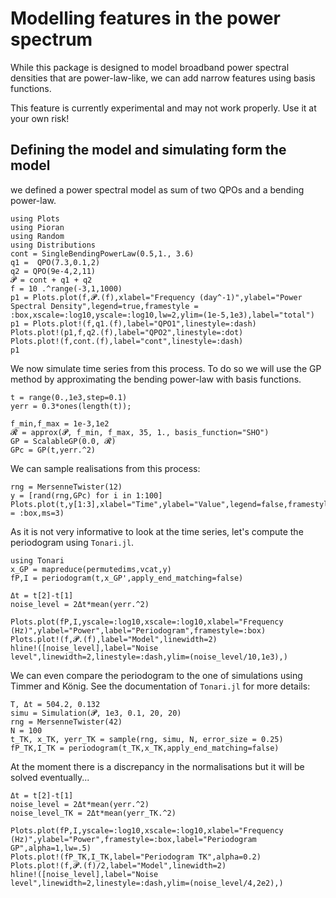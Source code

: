 # Modelling features in the power spectrum

While this package is designed to model broadband power spectral densities that are power-law-like, we can add narrow features using basis functions.

This feature is currently experimental and may not work properly. Use it at your own risk!

## Defining the model and simulating form the model

we defined a power spectral model as sum of two QPOs and a bending power-law.
```@example psd_features
using Plots
using Pioran
using Random
using Distributions
cont = SingleBendingPowerLaw(0.5,1., 3.6)
q1 =  QPO(7.3,0.1,2)
q2 = QPO(9e-4,2,11)
𝓟 = cont + q1 + q2
f = 10 .^range(-3,1,1000)
p1 = Plots.plot(f,𝓟.(f),xlabel="Frequency (day^-1)",ylabel="Power Spectral Density",legend=true,framestyle = :box,xscale=:log10,yscale=:log10,lw=2,ylim=(1e-5,1e3),label="total")
p1 = Plots.plot!(f,q1.(f),label="QPO1",linestyle=:dash)
Plots.plot!(p1,f,q2.(f),label="QPO2",linestyle=:dot)
Plots.plot!(f,cont.(f),label="cont",linestyle=:dash)
p1
```

We now simulate time series from this process. To do so we will use the GP method by approximating the bending power-law with basis functions.

```@example psd_features
t = range(0.,1e3,step=0.1)
yerr = 0.3*ones(length(t));
```

```@example psd_features
f_min,f_max = 1e-3,1e2
𝓡 = approx(𝓟, f_min, f_max, 35, 1., basis_function="SHO")
GP = ScalableGP(0.0, 𝓡)
GPc = GP(t,yerr.^2)
```

We can sample realisations from this process:
```@example psd_features
rng = MersenneTwister(12)
y = [rand(rng,GPc) for i in 1:100]
Plots.plot(t,y[1:3],xlabel="Time",ylabel="Value",legend=false,framestyle = :box,ms=3)
```
As it is not very informative to look at the time series, let's compute the periodogram using `Tonari.jl`.

```@example psd_features
using Tonari
x_GP = mapreduce(permutedims,vcat,y)
fP,I = periodogram(t,x_GP',apply_end_matching=false)
```

```@example psd_features
Δt = t[2]-t[1]
noise_level = 2Δt*mean(yerr.^2)

Plots.plot(fP,I,yscale=:log10,xscale=:log10,xlabel="Frequency (Hz)",ylabel="Power",label="Periodogram",framestyle=:box)
Plots.plot!(f,𝓟.(f),label="Model",linewidth=2)
hline!([noise_level],label="Noise level",linewidth=2,linestyle=:dash,ylim=(noise_level/10,1e3),)
```

We can even compare the periodogram to the one of simulations using Timmer and König. See the documentation of `Tonari.jl` for more details:

```@example psd_features
T, Δt = 504.2, 0.132
simu = Simulation(𝓟, 1e3, 0.1, 20, 20)
rng = MersenneTwister(42)
N = 100
t_TK, x_TK, yerr_TK = sample(rng, simu, N, error_size = 0.25)
fP_TK,I_TK = periodogram(t_TK,x_TK,apply_end_matching=false)
```

At the moment there is a discrepancy in the normalisations but it will be solved eventually...
```@example psd_features
Δt = t[2]-t[1]
noise_level = 2Δt*mean(yerr.^2)
noise_level_TK = 2Δt*mean(yerr_TK.^2)

Plots.plot(fP,I,yscale=:log10,xscale=:log10,xlabel="Frequency (Hz)",ylabel="Power",framestyle=:box,label="Periodogram GP",alpha=1,lw=.5)
Plots.plot!(fP_TK,I_TK,label="Periodogram TK",alpha=0.2)
Plots.plot!(f,𝓟.(f)/2,label="Model",linewidth=2)
hline!([noise_level],label="Noise level",linewidth=2,linestyle=:dash,ylim=(noise_level/4,2e2),)
```